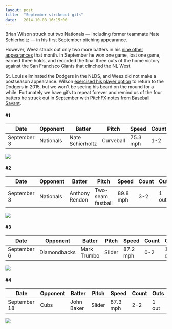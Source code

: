 ```yaml
---
layout: post
title:  "September strikeout gifs"
date:   2014-10-08 16:15:00
---
```


Brian Wilson struck out two Nationals &mdash; including former teammate Nate Schierholtz &mdash; in his first September pitching appearance.

However, Weez struck out only two more batters in his [nine other appearances](http://www.baseball-reference.com/players/gl.cgi?id=wilsobr01&t=p&year=2014&share=0.86#385-394-sum:pitching_gamelogs) that month. In September he won one game, lost one game, earned three holds, and recorded the final three outs of the home victory against the San Francisco Giants that clinched the NL West.

St. Louis eliminated the Dodgers in the NLDS, and Weez did not make a postseason appearance. Wilson [exercised his player option](http://www.mlbdailydish.com/2014/10/8/6946523/brian-wilson-exercises-player-option-for-2015-dodgers) to return to the Dodgers in 2015, but we won't be seeing his beard on the mound for a while. Fortunately we have gifs to repeat forever and remind us of the four batters he struck out in September with PitchFX notes from [Baseball Savant](http://baseballsavant.com/pitchfx_search.php?hfPT=&hfZ=&hfGT=R%7C&hfPR=&hfAB=28%7C29%7C&ddlStadium=&hfBB=&hfHL=&pid%5B%5D=451216&hfCount=&ddlYear=2014&ddlPlayer=pitcher&ddlMin=0&ddlPitcherHand=&ddlBatterHand=&ddlVGT=&ddlVLT=&ddlDistGT=&ddlDistLT=&txtAngleGT=&txtAngleLT=&txtGameDateGT=2014-09-01&txtGameDateLT=2014-09-30&ddlTeam=&ddlPosition=&hfRO=&ddlHomeRoad=&hfIN=&hfOT=&ddlGroupBy=name&ddlSort=desc&ddlMinABs=0&ddlSBSuccess=&txtPx1=&txtPx2=&txtPz1=&txtPz2=&ddlRPXGT_ft=&ddlRPXGT_in=&ddlRPXLT_ft=&ddlRPXLT_in=&ddlRPYGT_ft=&ddlRPYGT_in=&ddlRPYLT_ft=&ddlRPYLT_in=&txtBAGT=&txtBALT=&txtBLGT=&txtBLLT=&txtSRGT=&txtSRLT=&txtSDGT=&txtSDLT=#results).

<h4>#1</h4>
<table>
	<thead>
		<th>Date</th>
		<th>Opponent</th>
		<th>Batter</th>
		<th>Pitch</th>
		<th>Speed</th>
		<th>Count</th>
		<th>Outs</th>
	</thead>
	<tbody>
		<td>September 3</td>
		<td>Nationals</td>
		<td>Nate Schierholtz</td>
		<td>Curveball</td>
		<td>75.3 mph</td>
		<td>1-2</td>
		<td>0 out</td>
	</tbody>
</table>

<img src="http://localhost:4000/post-assets/2014-10-08-strikeouts/1.gif"/>

<h4>#2</h4>
<table>
	<thead>
		<th>Date</th>
		<th>Opponent</th>
		<th>Batter</th>
		<th>Pitch</th>
		<th>Speed</th>
		<th>Count</th>
		<th>Outs</th>
	</thead>
	<tbody>
		<td>September 3</td>
		<td>Nationals</td>
		<td>Anthony Rendon</td>
		<td>Two-seam fastball</td>
		<td>89.8 mph</td>
		<td>3-2</td>
		<td>1 out</td>
	</tbody>
</table>

<img src="http://localhost:4000/post-assets/2014-10-08-strikeouts/2.gif"/>

<h4>#3</h4>
<table>
	<thead>
		<th>Date</th>
		<th>Opponent</th>
		<th>Batter</th>
		<th>Pitch</th>
		<th>Speed</th>
		<th>Count</th>
		<th>Outs</th>
	</thead>
	<tbody>
		<td>September 6</td>
		<td>Diamondbacks</td>
		<td>Mark Trumbo</td>
		<td>Slider</td>
		<td>87.2 mph</td>
		<td>0-2</td>
		<td>1 out</td>
	</tbody>
</table>

<img src="http://localhost:4000/post-assets/2014-10-08-strikeouts/3.gif"/>

<h4>#4</h4>
<table>
	<thead>
		<th>Date</th>
		<th>Opponent</th>
		<th>Batter</th>
		<th>Pitch</th>
		<th>Speed</th>
		<th>Count</th>
		<th>Outs</th>
	</thead>
	<tbody>
		<td>September 18</td>
		<td>Cubs</td>
		<td>John Baker</td>
		<td>Slider</td>
		<td>87.3 mph</td>
		<td>2-2</td>
		<td>1 out</td>
	</tbody>
</table>

<img src="http://localhost:4000/post-assets/2014-10-08-strikeouts/4.gif"/>
